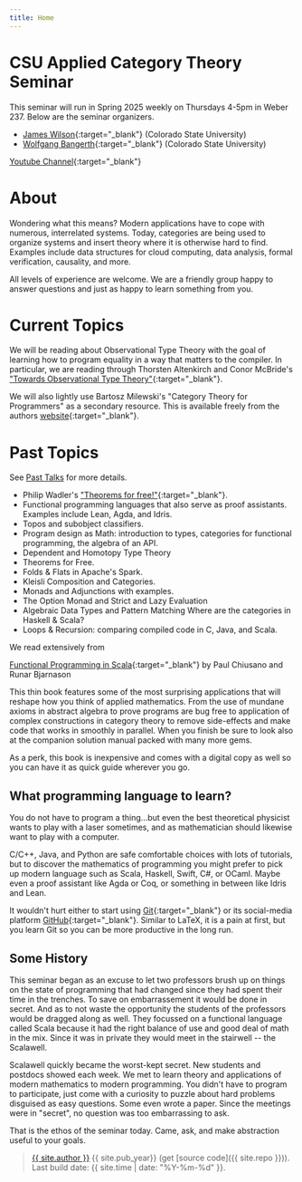 ```yaml
---
title: Home
---
```


# CSU Applied Category Theory Seminar

This seminar will run in Spring 2025 weekly on Thursdays 4-5pm in Weber 237. Below are the seminar organizers.


- [James Wilson](https://www.math.colostate.edu/~jwilson/wilson.html){:target="_blank"} (Colorado State University)
- [Wolfgang Bangerth](https://www.math.colostate.edu/~bangerth/){:target="_blank"} (Colorado State University)

[Youtube Channel](https://www.youtube.com/channel/UCKcw90MiMPcopdQZZUbv2mw){:target="_blank"}

# About

Wondering what this means? Modern applications have to cope with numerous, interrelated systems. Today, categories are being used to organize systems and insert theory where it is otherwise hard to find. Examples include data structures for cloud computing, data analysis, formal verification, causality, and more.

All levels of experience are welcome. We are a friendly group happy to answer questions and just as happy to learn something from you.

# Current Topics

We will be reading about Observational Type Theory with the goal of learning how to program equality in a way that matters to the compiler. In particular, we are reading through Thorsten Altenkirch and Conor McBride's ["Towards Observational Type Theory"](http://www.strictlypositive.org/ott.pdf){:target="_blank"}.

We will also lightly use Bartosz Milewski's "Category Theory for Programmers" as a secondary resource. This is available freely from the authors [website](https://bartoszmilewski.com/2014/10/28/category-theory-for-programmers-the-preface/){:target="_blank"}.


# Past Topics

See [Past Talks](./01-past.html) for more details.

- Philip Wadler's ["Theorems for free!"](https://people.mpi-sws.org/~dreyer/tor/papers/wadler.pdf){:target="_blank"}.
- Functional programming languages that also serve as proof assistants. Examples include Lean, Agda, and Idris. 
- Topos and subobject classifiers.
- Program design as Math: introduction to types, categories for functional programming, the algebra of an API.
- Dependent and Homotopy Type Theory
- Theorems for Free.
- Folds & Flats in Apache's Spark.
- Kleisli Composition and Categories.
- Monads and Adjunctions with examples.
- The Option Monad and Strict and Lazy Evaluation
- Algebraic Data Types and Pattern Matching
Where are the categories in Haskell & Scala?
- Loops & Recursion: comparing compiled code in C, Java, and Scala.

We read extensively from

[Functional Programming in Scala](https://www.manning.com/books/functional-programming-in-scala){:target="_blank"} by Paul Chiusano and Runar Bjarnason

This thin book features some of the most surprising applications that will reshape how you think of applied mathematics. From the use of mundane axioms in abstract algebra to prove programs are bug free to application of complex constructions in category theory to remove side-effects and make code that works in smoothly in parallel. When you finish be sure to look also at the
companion solution manual packed with many more gems.

As a perk, this book is inexpensive and comes with a digital copy as well so you can have it as quick guide wherever you go.

## What programming language to learn?

You do not have to program a thing...but even the best theoretical physicist wants to play with a laser sometimes, and as mathematician should likewise want to play with a computer.

C/C++, Java, and Python are safe comfortable choices with lots of tutorials, but to discover the mathematics of programming you might prefer to pick up modern language such as Scala, Haskell, Swift, C#, or OCaml. Maybe even a proof assistant like Agda or Coq, or something in between like Idris and Lean.

It wouldn't hurt either to start using [Git](https://git-scm.com/){:target="_blank"} or its social-media platform [GitHub](https://github.com/){:target="_blank"}. Similar to LaTeX, it is a pain at first, but you learn Git so you can be more productive in the long run.

## Some History

This seminar began as an excuse to let two professors brush up on things on the state of programming that had changed since they had spent their time in the trenches. To save on embarrassement it would be done in secret. And as to not waste the opportunity the students of the professors would be dragged along as well. They focussed on a functional language called Scala because it had the right balance of use and good deal of math in the mix. Since it was in private they would meet in the stairwell -- the Scalawell.

Scalawell quickly became the worst-kept secret. New students and postdocs showed each week. We met to learn theory and applications of modern mathematics to modern programming. You didn't have to program to participate, just come with a curiosity to puzzle about hard problems disguised as easy questions. Some even wrote a paper. Since the meetings were in "secret", no question was too embarrassing to ask.

That is the ethos of the seminar today. Came, ask, and make abstraction useful to your goals.

> <a href="https://github.com/{{ site.github_username }}">{{ site.author }}</a> {{ site.pub_year}} (get [source code]({{ site.repo }})).
> Last build date: {{ site.time | date: "%Y-%m-%d" }}.
